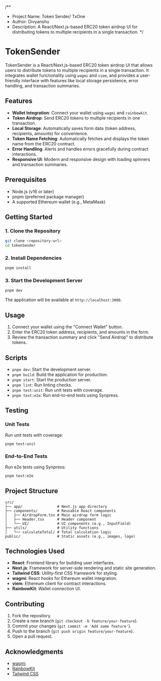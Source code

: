 /**
 * Project Name: Token Sender/ TxOne
 * Author: Divyanshu
 * Description: A React/Next.js-based ERC20 token airdrop UI for distributing tokens to multiple recipients in a single transaction.
 */

# TokenSender

TokenSender is a React/Next.js-based ERC20 token airdrop UI that allows users to distribute tokens to multiple recipients in a single transaction. It integrates wallet functionality using `wagmi` and `viem`, and provides a user-friendly interface with features like local storage persistence, error handling, and transaction summaries.

## Features

- **Wallet Integration**: Connect your wallet using `wagmi` and `rainbowkit`.
- **Token Airdrop**: Send ERC20 tokens to multiple recipients in one transaction.
- **Local Storage**: Automatically saves form data (token address, recipients, amounts) for convenience.
- **Token Name Fetching**: Automatically fetches and displays the token name from the ERC20 contract.
- **Error Handling**: Alerts and handles errors gracefully during contract interactions.
- **Responsive UI**: Modern and responsive design with loading spinners and transaction summaries.

## Prerequisites

- Node.js (v16 or later)
- pnpm (preferred package manager)
- A supported Ethereum wallet (e.g., MetaMask)

## Getting Started

### 1. Clone the Repository

```bash
git clone <repository-url>
cd tokenSender
```

### 2. Install Dependencies

```bash
pnpm install
```

### 3. Start the Development Server

```bash
pnpm dev
```

The application will be available at `http://localhost:3000`.

## Usage

1. Connect your wallet using the "Connect Wallet" button.
2. Enter the ERC20 token address, recipients, and amounts in the form.
3. Review the transaction summary and click "Send Airdrop" to distribute tokens.

## Scripts

- `pnpm dev`: Start the development server.
- `pnpm build`: Build the application for production.
- `pnpm start`: Start the production server.
- `pnpm lint`: Run linting checks.
- `pnpm test:unit`: Run unit tests with coverage.
- `pnpm test:e2e`: Run end-to-end tests using Synpress.

## Testing

### Unit Tests

Run unit tests with coverage:

```bash
pnpm test:unit
```

### End-to-End Tests

Run e2e tests using Synpress:

```bash
pnpm test:e2e
```

## Project Structure

```plaintext
src/
├── app/                # Next.js app directory
├── components/         # Reusable React components
│   ├── AirdropForm.tsx # Main airdrop form logic
│   ├── Header.tsx      # Header component
│   └── UI/             # UI components (e.g., InputField)
├── utils/              # Utility functions
│   └── calculateTotal/ # Total calculation logic
public/                 # Static assets (e.g., images, logo)
```

## Technologies Used

- **React**: Frontend library for building user interfaces.
- **Next.js**: Framework for server-side rendering and static site generation.
- **Tailwind CSS**: Utility-first CSS framework for styling.
- **wagmi**: React hooks for Ethereum wallet integration.
- **viem**: Ethereum client for contract interactions.
- **RainbowKit**: Wallet connection UI.

## Contributing

1. Fork the repository.
2. Create a new branch (`git checkout -b feature/your-feature`).
3. Commit your changes (`git commit -m 'Add some feature'`).
4. Push to the branch (`git push origin feature/your-feature`).
5. Open a pull request.

## Acknowledgments

- [wagmi](https://wagmi.sh/)
- [RainbowKit](https://www.rainbowkit.com/)
- [Tailwind CSS](https://tailwindcss.com/)